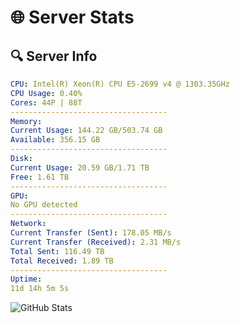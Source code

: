 # 🌐 Server Stats
## 🔍 Server Info
```yaml
CPU: Intel(R) Xeon(R) CPU E5-2699 v4 @ 1303.35GHz
CPU Usage: 0.40%
Cores: 44P | 88T
-----------------------------------
Memory:
Current Usage: 144.22 GB/503.74 GB
Available: 356.15 GB
-----------------------------------
Disk:
Current Usage: 20.59 GB/1.71 TB
Free: 1.61 TB
-----------------------------------
GPU:
No GPU detected
-----------------------------------
Network:
Current Transfer (Sent): 178.05 MB/s
Current Transfer (Received): 2.31 MB/s
Total Sent: 116.49 TB
Total Received: 1.89 TB
-----------------------------------
Uptime:
11d 14h 5m 5s
```
![GitHub Stats](https://img.shields.io/badge/Updated-2025-02-19_12:48:23-blue)